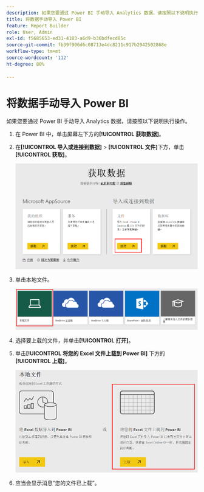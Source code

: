 ```yaml
---
description: 如果您要通过 Power BI 手动导入 Analytics 数据，请按照以下说明执行操作。
title: 将数据手动导入 Power BI
feature: Report Builder
role: User, Admin
exl-id: f5685653-ed31-4183-a6d9-b36bdfecd85c
source-git-commit: fb39f906d6c08713e4dc8211c917b2942502868e
workflow-type: tm+mt
source-wordcount: '112'
ht-degree: 80%

---
```


# 将数据手动导入 Power BI

如果您要通过 Power BI 手动导入 Analytics 数据，请按照以下说明执行操作。

1. 在 Power BI 中，单击屏幕左下方的&#x200B;**[!UICONTROL 获取数据]**。
1. 在&#x200B;**[!UICONTROL 导入或连接到数据]** > **[!UICONTROL 文件]**&#x200B;下方，单击&#x200B;**[!UICONTROL 获取]**。

   ![单击导入或连接到数据下的获取图标。](assets/get-data.png)

1. 单击本地文件。

   ![单击本地文件图标。](assets/local-file.png)

1. 选择要上载的文件，并单击&#x200B;**[!UICONTROL 打开]**。
1. 单击&#x200B;**[!UICONTROL 将您的 Excel 文件上载到 Power BI]** 下方的&#x200B;**[!UICONTROL 上载]**。

   ![单击上传以上传Excel文件。](assets/upload-excel-file.png)

1. 应当会显示消息“您的文件已上载”。

